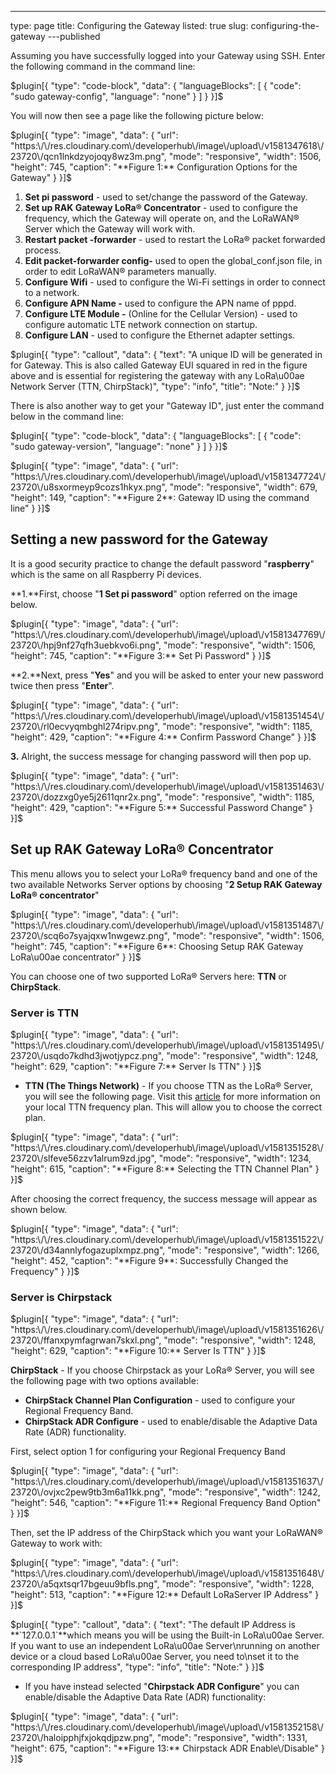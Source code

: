 ---
type: page
title: Configuring the Gateway
listed: true
slug: configuring-the-gateway
---published

Assuming you have successfully logged into your Gateway using SSH. Enter the following command in the command line:

$plugin[{
    "type": "code-block",
    "data": {
        "languageBlocks": [
            {
                "code": "sudo gateway-config",
                "language": "none"
            }
        ]
    }
}]$

You will now then see a page like the following picture below:

$plugin[{
    "type": "image",
    "data": {
        "url": "https:\/\/res.cloudinary.com\/developerhub\/image\/upload\/v1581347618\/23720\/qcn1lnkdzyojoqy8wz3m.png",
        "mode": "responsive",
        "width": 1506,
        "height": 745,
        "caption": "**Figure 1:** Configuration Options for the Gateway"
    }
}]$

1. **Set pi password** - used to set/change the password of the Gateway.
2. **Set up RAK Gateway LoRa® Concentrator** - used to configure the frequency, which the Gateway will operate on, and the LoRaWAN® Server which the Gateway will work with.
3. **Restart packet -forwarder** - used to restart the LoRa® packet forwarded process.
4. **Edit packet-forwarder config-** used to open the global_conf.json file, in order to edit LoRaWAN®  parameters manually.
5. **Configure Wifi** - used to configure the Wi-Fi settings in order to connect to a network.
6. **Configure APN Name -** used to configure the APN name of pppd.
7. **Configure LTE Module -** (Online for the Cellular Version) - used to configure automatic LTE network connection on startup.
8. **Configure LAN** - used to configure the Ethernet adapter settings.

$plugin[{
    "type": "callout",
    "data": {
        "text": "A unique ID will be generated in for Gateway. This is also called Gateway EUI squared in red in the figure above and is essential for registering the gateway with any LoRa\u00ae Network Server (TTN, ChirpStack)",
        "type": "info",
        "title": "Note:"
    }
}]$

There is also another way to get your "Gateway ID", just enter the command below in the command line:

$plugin[{
    "type": "code-block",
    "data": {
        "languageBlocks": [
            {
                "code": "sudo gateway-version",
                "language": "none"
            }
        ]
    }
}]$

$plugin[{
    "type": "image",
    "data": {
        "url": "https:\/\/res.cloudinary.com\/developerhub\/image\/upload\/v1581347724\/23720\/u8sxormeyp9cozs1hkyx.png",
        "mode": "responsive",
        "width": 679,
        "height": 149,
        "caption": "**Figure 2**: Gateway ID using the command line"
    }
}]$

## Setting a new password for the Gateway

It is a good security practice to change the default password "**raspberry**" which is the same on all Raspberry Pi devices.

**1.**First, choose "**1 Set pi password**" option referred on the image below.

$plugin[{
    "type": "image",
    "data": {
        "url": "https:\/\/res.cloudinary.com\/developerhub\/image\/upload\/v1581347769\/23720\/hpj9nf27qfh3uebkvo6i.png",
        "mode": "responsive",
        "width": 1506,
        "height": 745,
        "caption": "**Figure 3:** Set Pi Password"
    }
}]$

**2.**Next, press "**Yes**" and you will be asked to enter your new password twice then press "**Enter**".

$plugin[{
    "type": "image",
    "data": {
        "url": "https:\/\/res.cloudinary.com\/developerhub\/image\/upload\/v1581351454\/23720\/rl0ecvyqmbghl274ripv.png",
        "mode": "responsive",
        "width": 1185,
        "height": 429,
        "caption": "**Figure 4:** Confirm Password Change"
    }
}]$

**3.** Alright, the success message for changing password will then pop up.

$plugin[{
    "type": "image",
    "data": {
        "url": "https:\/\/res.cloudinary.com\/developerhub\/image\/upload\/v1581351463\/23720\/dozzxg0ye5j2611qnr2x.png",
        "mode": "responsive",
        "width": 1185,
        "height": 429,
        "caption": "**Figure 5:** Successful Password Change"
    }
}]$

## Set up RAK Gateway LoRa® Concentrator

This menu allows you to select your LoRa® frequency band and one of the two available Networks Server options by choosing "**2 Setup RAK Gateway LoRa® concentrator**"

$plugin[{
    "type": "image",
    "data": {
        "url": "https:\/\/res.cloudinary.com\/developerhub\/image\/upload\/v1581351487\/23720\/scq6o7syajqxw1nwgewz.png",
        "mode": "responsive",
        "width": 1506,
        "height": 745,
        "caption": "**Figure 6**:  Choosing Setup RAK Gateway LoRa\u00ae concentrator"
    }
}]$

You can choose one of two supported LoRa® Servers here: **TTN** or
**ChirpStack**.

### Server is TTN

$plugin[{
    "type": "image",
    "data": {
        "url": "https:\/\/res.cloudinary.com\/developerhub\/image\/upload\/v1581351495\/23720\/usqdo7kdhd3jwotjypcz.png",
        "mode": "responsive",
        "width": 1248,
        "height": 629,
        "caption": "**Figure 7:** Server Is TTN"
    }
}]$

- **TTN (The Things Network)** - If you choose TTN as the LoRa® Server, you will see the following page. Visit this [article](https://www.thethingsnetwork.org/docs/lorawan/frequencies-by-country.html) for more information on your local TTN frequency plan. This will allow you to choose the correct plan.

$plugin[{
    "type": "image",
    "data": {
        "url": "https:\/\/res.cloudinary.com\/developerhub\/image\/upload\/v1581351528\/23720\/slfeve56zzv1alrum9zd.jpg",
        "mode": "responsive",
        "width": 1234,
        "height": 615,
        "caption": "**Figure 8:** Selecting the TTN Channel Plan"
    }
}]$

After choosing the correct frequency, the success message will appear as shown below.

$plugin[{
    "type": "image",
    "data": {
        "url": "https:\/\/res.cloudinary.com\/developerhub\/image\/upload\/v1581351522\/23720\/d34annlyfogazuplxmpz.png",
        "mode": "responsive",
        "width": 1266,
        "height": 452,
        "caption": "**Figure 9**: Successfully Changed the Frequency"
    }
}]$

### Server is Chirpstack

$plugin[{
    "type": "image",
    "data": {
        "url": "https:\/\/res.cloudinary.com\/developerhub\/image\/upload\/v1581351626\/23720\/ffanxpymfagrwan7skxl.png",
        "mode": "responsive",
        "width": 1248,
        "height": 629,
        "caption": "**Figure 10:** Server Is TTN"
    }
}]$

**ChirpStack** - If you choose Chirpstack as your LoRa® Server, you will see the following page with two options available:

- **ChirpStack Channel Plan Configuration** - used to configure your Regional Frequency Band.
- **ChirpStack ADR Configure** -  used to enable/disable the Adaptive Data Rate (ADR)
functionality.

First, select option 1 for configuring your Regional Frequency Band

$plugin[{
    "type": "image",
    "data": {
        "url": "https:\/\/res.cloudinary.com\/developerhub\/image\/upload\/v1581351637\/23720\/ovjxc2pew9tb3m6a11kk.png",
        "mode": "responsive",
        "width": 1242,
        "height": 546,
        "caption": "**Figure 11:** Regional Frequency Band Option"
    }
}]$

Then, set the IP address of the ChirpStack which you want your LoRaWAN® Gateway to work with:

$plugin[{
    "type": "image",
    "data": {
        "url": "https:\/\/res.cloudinary.com\/developerhub\/image\/upload\/v1581351648\/23720\/a5qxtsqr17bgeuu9bfls.png",
        "mode": "responsive",
        "width": 1228,
        "height": 513,
        "caption": "**Figure 12:** Default LoRaServer IP Address"
    }
}]$

$plugin[{
    "type": "callout",
    "data": {
        "text": "The default IP Address is **`127.0.0.1`**which means you will be using the Built-in LoRa\u00ae Server. If you want to use an independent LoRa\u00ae Server\nrunning on another device or a cloud based LoRa\u00ae Server, you need to\nset it to the corresponding IP address",
        "type": "info",
        "title": "Note:"
    }
}]$

- If you have instead selected "**Chirpstack ADR Configure**" you can enable/disable the Adaptive Data Rate (ADR) functionality:

$plugin[{
    "type": "image",
    "data": {
        "url": "https:\/\/res.cloudinary.com\/developerhub\/image\/upload\/v1581352158\/23720\/haloipphjfxjokqdjpzw.png",
        "mode": "responsive",
        "width": 1331,
        "height": 675,
        "caption": "**Figure 13:** Chirpstack ADR Enable\/Disable"
    }
}]$

